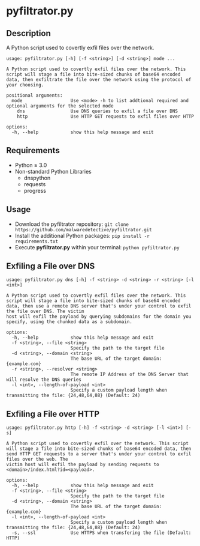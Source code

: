 # pyfiltrator.py


## Description
A Python script used to covertly exfil files over the network.

```
usage: pyfiltrator.py [-h] [-f <string>] [-d <string>] mode ...

A Python script used to covertly exfil files over the network. This script will stage a file into bite-sized chunks of base64 encoded data, then exfiltrate the file over the network using the protocol of your choosing.

positional arguments:
  mode                  Use <mode> -h to list addtional required and optional arguments for the selected mode
    dns                 Use DNS queries to exfil a file over DNS
    http                Use HTTP GET requests to exfil files over HTTP

options:
  -h, --help            show this help message and exit
```

## Requirements
- Python ≥ 3.0
- Non-standard Python Libraries
  - dnspython
  - requests
  - progress

## Usage
- Download the pyfiltrator repository: `git clone https://github.com/malwaredetective/pyfiltrator.git`
- Install the additional Python packages: `pip install -r requirements.txt`
- Execute **pyfiltrator.py** within your terminal: `python pyfiltrator.py`

## Exfiling a File over DNS
```
usage: pyfiltrator.py dns [-h] -f <string> -d <string> -r <string> [-l <int>]

A Python script used to covertly exfil files over the network. This script will stage a file into bite-sized chunks of base64 encoded data, then use a remote DNS server that's under your control to exfil the file over DNS. The victim
host will exfil the payload by querying subdomains for the domain you specify, using the chunked data as a subdomain.

options:
  -h, --help            show this help message and exit
  -f <string>, --file <string>
                        Specify the path to the target file
  -d <string>, --domain <string>
                        The base URL of the target domain: {example.com}
  -r <string>, --resolver <string>
                        The remote IP Address of the DNS Server that will resolve the DNS queries
  -l <int>, --length-of-payload <int>
                        Specify a custom payload length when transmitting the file: {24,48,64,88} (Default: 24)
```

## Exfiling a File over HTTP
```
usage: pyfiltrator.py http [-h] -f <string> -d <string> [-l <int>] [-s]

A Python script used to covertly exfil over the network. This script will stage a file into bite-sized chunks of base64 encoded data, then send HTTP GET requests to a server that's under your control to exfil files over the web. The
victim host will exfil the payload by sending requests to <domain>/index.html?id=<payload>.

options:
  -h, --help            show this help message and exit
  -f <string>, --file <string>
                        Specify the path to the target file
  -d <string>, --domain <string>
                        The base URL of the target domain: {example.com}
  -l <int>, --length-of-payload <int>
                        Specify a custom payload length when transmitting the file: {24,48,64,88} (Default: 24)
  -s, --ssl             Use HTTPS when transfering the file (Default: HTTP)
```
